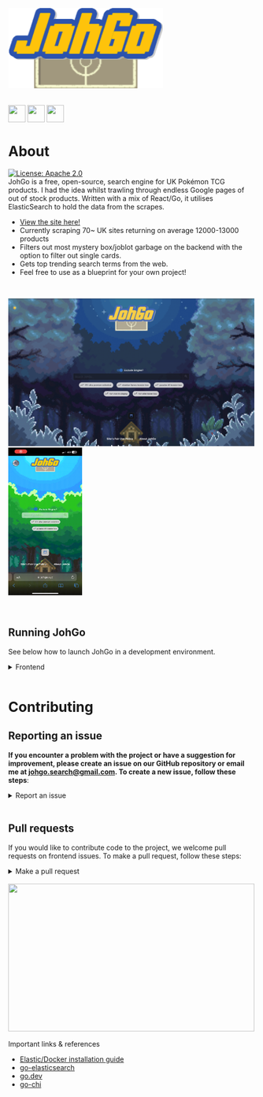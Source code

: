 <img src="frontend/src/images/johgoLogo.png">

<br/>

<br/>

<img src="https://cdn.jsdelivr.net/npm/programming-languages-logos/src/go/go.png" height="35" width="35">   <img src="https://upload.wikimedia.org/wikipedia/commons/a/a7/React-icon.svg" height="35" width="35">   <img src="https://cdn.iconscout.com/icon/free/png-256/elasticsearch-226094.png" height="35" width="35">

# About
[![License: Apache 2.0](https://img.shields.io/badge/License-Apache_2.0-yellow)](https://opensource.org/license/apache-2-0/) <br />
JohGo is a free, open-source, search engine for UK Pokémon TCG products. I had the idea whilst trawling through endless
Google pages of out of stock products. Written with a mix of React/Go, it utilises ElasticSearch to hold the data from
the scrapes.

- [View the site here!](https://johgo.xyz)
- Currently scraping 70~ UK sites returning on average 12000-13000 products
- Filters out most mystery box/joblot garbage on the backend with the option to filter out single cards.
- Gets top trending search terms from the web.
- Feel free to use as a blueprint for your own project!
 
 
<br/>

<img src="frontend/src/images/home_screenshot.png" height="300" width="500"><img src="frontend/src/images/phone_gif.gif" height="300" width="150">

<br/>

## Running JohGo 
See below how to launch JohGo in a development environment.
<br />
<details>
  <summary>Frontend</summary>
  
  1. Clone repo
  2. Configure Npm
     * [Install NPM (If not already done)](https://docs.npmjs.com/downloading-and-installing-node-js-and-npm)
     * `npm install` - Install packages for JohGo
     * `npm start` - Run JohGo in development mode
</details>
<br/>

# Contributing

## Reporting an issue
**If you encounter a problem with the project or have a suggestion for improvement, please create an issue on our GitHub repository or email me at johgo.search@gmail.com. To create a new issue, follow these steps**:

<details>
  <summary>Report an issue</summary>
  
1. Go to the Issues section of the repository.
2. Click the "New Issue" button.
3. Give your issue a descriptive title and **provide as much detail as possible in the description**.
4. If possible, include steps to reproduce the issue or a sample code snippet.
5. Add any relevant labels and/or assignees.
Click "Submit new issue".
</details>

<br/>

## Pull requests

If you would like to contribute code to the project, we welcome pull requests on frontend issues. To make a pull request, follow these steps:

<details>
  <summary>Make a pull request</summary>
  
1. Fork the repository.
2. Clone your forked repository to your local machine.
3. Create a new branch for your changes.
4. Make your changes and commit them with a descriptive message.
5. Push your changes to your forked repository.
6. Create a pull request on our repository.
7. Provide a descriptive title and detail what changes you made.
8. **Be sure to reference the issue number in order to have the PR accepted**.
9. Wait for the project maintainers to review your pull request.
</details>

<br/>

<img src="frontend/src/images/search_screenshot.png" height="300" width="500">

<br/>

Important links & references

- [Elastic/Docker installation guide](https://www.elastic.co/guide/en/elasticsearch/reference/current/docker.html)
- [go-elasticsearch](https://github.com/elastic/go-elasticsearch/)
- [go.dev](https://go.dev/)
- [go-chi](https://github.com/go-chi/chi)